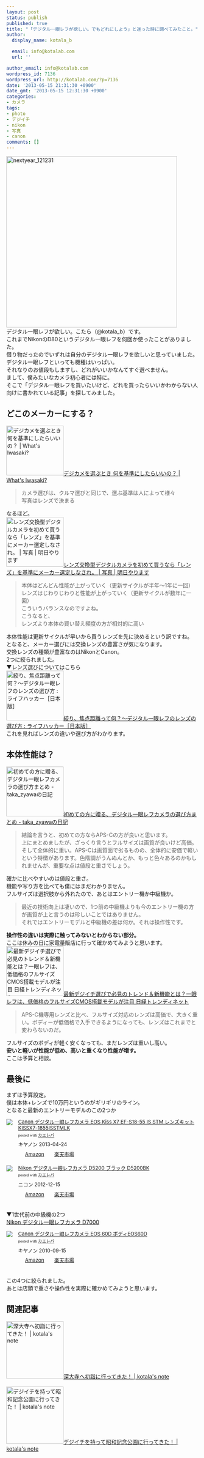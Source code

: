 ```yaml
---
layout: post
status: publish
published: true
title: "「デジタル一眼レフが欲しい。でもどれにしよう」と迷った時に調べてみたこと。"
author:
  display_name: kotala_b

  email: info@kotalab.com
  url: ''

author_email: info@kotalab.com
wordpress_id: 7136
wordpress_url: http://kotalab.com/?p=7136
date: '2013-05-15 21:31:30 +0900'
date_gmt: '2013-05-15 12:31:30 +0900'
categories:
- カメラ
tags:
- photo
- デジイチ
- nikon
- 写真
- canon
comments: []
---
```

<p><img src="http://kotalab.com/wp-content/uploads/nextyear_121231-448x448.jpg" alt="nextyear_121231" width="448" height="448" class="alignnone size-large wp-image-5164" /><br />
デジタル一眼レフが欲しい。こたら（@kotala_b）です。<br />
これまでNikonのD80というデジタル一眼レフを何回か使ったことがありました。<br />
借り物だったのでいずれは自分のデジタル一眼レフを欲しいと思っていました。<br />
デジタル一眼レフといっても機種はいっぱい。<br />
それなりのお値段もしますし、どれがいいかなんてすぐ選べません。<br />
まして、僕みたいなカメラ初心者には特に。<br />
そこで「デジタル一眼レフを買いたいけど、どれを買ったらいいかわからない人向けに書かれている記事」を探してみました。<br />
<!--more--></p>
<h2>どこのメーカーにする？</h2>
<p><a href="http://nousnou.net/2013/04/09/degicame/" target="_blank"><img  class="alignleft" src="http://capture.heartrails.com/150x130?http://nousnou.net/2013/04/09/degicame/" alt="デジカメを選ぶとき 何を基準にしたらいいの？ | What's Iwasaki?" width="150" height="130" /></a><a href="http://nousnou.net/2013/04/09/degicame/" target="_blank">デジカメを選ぶとき 何を基準にしたらいいの？ | What's Iwasaki?</a><a href="http://b.hatena.ne.jp/entry/http://nousnou.net/2013/04/09/degicame/" target="_blank"><img border="0" src="http://b.hatena.ne.jp/entry/image/http://nousnou.net/2013/04/09/degicame/" alt="" /></a><br style="clear:both;" /></p>
<blockquote><p>カメラ選びは、クルマ選びと同じで、選ぶ基準は人によって様々<br />
写真はレンズで決まる</p></blockquote>
<p>なるほど。<br />
<a href="http://www.odaiji.com/blog/?p=4817&utm_source=rss&utm_medium=rss&utm_campaign=%25e3%2583%25ac%25e3%2583%25b3%25e3%2582%25ba%25e4%25ba%25a4%25e6%258f%259b%25e5%259e%258b%25e3%2583%2587%25e3%2582%25b8%25e3%2582%25bf%25e3%2583%25ab%25e3%2582%25ab%25e3%2583%25a1%25e3%2583%25a9%25e3%2582%2592%25e5%2588%259d%25e3%2582%2581%25e3%2581%25a6%25e8%25b2%25b7%25e3%2581%2586%25e3%2581%25aa%25e3%2582%2589%25e3%2580%258c" target="_blank"><img  class="alignleft" src="http://capture.heartrails.com/150x130?http://www.odaiji.com/blog/?p=4817&utm_source=rss&utm_medium=rss&utm_campaign=%25e3%2583%25ac%25e3%2583%25b3%25e3%2582%25ba%25e4%25ba%25a4%25e6%258f%259b%25e5%259e%258b%25e3%2583%2587%25e3%2582%25b8%25e3%2582%25bf%25e3%2583%25ab%25e3%2582%25ab%25e3%2583%25a1%25e3%2583%25a9%25e3%2582%2592%25e5%2588%259d%25e3%2582%2581%25e3%2581%25a6%25e8%25b2%25b7%25e3%2581%2586%25e3%2581%25aa%25e3%2582%2589%25e3%2580%258c" alt="レンズ交換型デジタルカメラを初めて買うなら「レンズ」を基準にメーカー選定しなされ。 | 写真 | 明日やります" width="150" height="130" /></a><a href="http://www.odaiji.com/blog/?p=4817&utm_source=rss&utm_medium=rss&utm_campaign=%25e3%2583%25ac%25e3%2583%25b3%25e3%2582%25ba%25e4%25ba%25a4%25e6%258f%259b%25e5%259e%258b%25e3%2583%2587%25e3%2582%25b8%25e3%2582%25bf%25e3%2583%25ab%25e3%2582%25ab%25e3%2583%25a1%25e3%2583%25a9%25e3%2582%2592%25e5%2588%259d%25e3%2582%2581%25e3%2581%25a6%25e8%25b2%25b7%25e3%2581%2586%25e3%2581%25aa%25e3%2582%2589%25e3%2580%258c" target="_blank">レンズ交換型デジタルカメラを初めて買うなら「レンズ」を基準にメーカー選定しなされ。 | 写真 | 明日やります</a><a href="http://b.hatena.ne.jp/entry/http://www.odaiji.com/blog/?p=4817&utm_source=rss&utm_medium=rss&utm_campaign=%25e3%2583%25ac%25e3%2583%25b3%25e3%2582%25ba%25e4%25ba%25a4%25e6%258f%259b%25e5%259e%258b%25e3%2583%2587%25e3%2582%25b8%25e3%2582%25bf%25e3%2583%25ab%25e3%2582%25ab%25e3%2583%25a1%25e3%2583%25a9%25e3%2582%2592%25e5%2588%259d%25e3%2582%2581%25e3%2581%25a6%25e8%25b2%25b7%25e3%2581%2586%25e3%2581%25aa%25e3%2582%2589%25e3%2580%258c" target="_blank"><img border="0" src="http://b.hatena.ne.jp/entry/image/http://www.odaiji.com/blog/?p=4817&utm_source=rss&utm_medium=rss&utm_campaign=%25e3%2583%25ac%25e3%2583%25b3%25e3%2582%25ba%25e4%25ba%25a4%25e6%258f%259b%25e5%259e%258b%25e3%2583%2587%25e3%2582%25b8%25e3%2582%25bf%25e3%2583%25ab%25e3%2582%25ab%25e3%2583%25a1%25e3%2583%25a9%25e3%2582%2592%25e5%2588%259d%25e3%2582%2581%25e3%2581%25a6%25e8%25b2%25b7%25e3%2581%2586%25e3%2581%25aa%25e3%2582%2589%25e3%2580%258c" alt="" /></a><br style="clear:both;" /></p>
<blockquote><p>本体はどんどん性能が上がっていく（更新サイクルが半年～1年に一回）<br />
レンズはじわりじわりと性能が上がっていく（更新サイクルが数年に一回）<br />
こういうバランスなのですよね。<br />
こうなると、<br />
レンズより本体の買い替え頻度の方が相対的に高い</p></blockquote>
<p>本体性能は更新サイクルが早いから買うレンズを先に決めるという訳ですね。<br />
となると、メーカー選びには交換レンズの豊富さが気になります。<br />
交換レンズの種類が豊富なのはNikonとCanon。<br />
2つに絞られました。<br />
▼レンズ選びについてはこちら<br />
<a href="http://www.lifehacker.jp/2012/12/121215select-your-lens.html" target="_blank"><img  class="alignleft" src="http://capture.heartrails.com/150x130?http://www.lifehacker.jp/2012/12/121215select-your-lens.html" alt="絞り、焦点距離って何？〜デジタル一眼レフのレンズの選び方 : ライフハッカー［日本版］" width="150" height="130" /></a><a href="http://www.lifehacker.jp/2012/12/121215select-your-lens.html" target="_blank">絞り、焦点距離って何？〜デジタル一眼レフのレンズの選び方 : ライフハッカー［日本版］</a><a href="http://b.hatena.ne.jp/entry/http://www.lifehacker.jp/2012/12/121215select-your-lens.html" target="_blank"><img border="0" src="http://b.hatena.ne.jp/entry/image/http://www.lifehacker.jp/2012/12/121215select-your-lens.html" alt="" /></a><br style="clear:both;" />これを見ればレンズの違いや選び方がわかります。</p>
<h2>本体性能は？</h2>
<p><a href="http://d.hatena.ne.jp/taka_zyawa/20130409/1365518472" target="_blank"><img  class="alignleft" src="http://capture.heartrails.com/150x130?http://d.hatena.ne.jp/taka_zyawa/20130409/1365518472" alt="初めての方に贈る、デジタル一眼レフカメラの選び方まとめ - taka_zyawaの日記" width="150" height="130" /></a><a href="http://d.hatena.ne.jp/taka_zyawa/20130409/1365518472" target="_blank">初めての方に贈る、デジタル一眼レフカメラの選び方まとめ - taka_zyawaの日記</a><a href="http://b.hatena.ne.jp/entry/http://d.hatena.ne.jp/taka_zyawa/20130409/1365518472" target="_blank"><img border="0" src="http://b.hatena.ne.jp/entry/image/http://d.hatena.ne.jp/taka_zyawa/20130409/1365518472" alt="" /></a><br style="clear:both;" /></p>
<blockquote><p>結論を言うと、初めての方ならAPS-Cの方が良いと思います。<br />
上にまとめましたが、ざっくり言うとフルサイズは画質が良いけど高価。そして全体的に重い。APS-Cは画質面で劣るものの、全体的に安価で軽いという特徴があります。色階調がうんぬんとか、もっと色々あるのかもしれませんが、重要な点は値段と重さでしょう。</p></blockquote>
<p>確かに比べやすいのは値段と重さ。<br />
機能や写り方を比べても僕にはまだわかりません。<br />
フルサイズは選択肢から外れたので、あとはエントリー機か中級機か。</p>
<blockquote><p>最近の技術向上は凄いので、1つ前の中級機よりも今のエントリー機の方が画質が上と言うのは珍しいことではありません。<br />
それではエントリーモデルと中級機の差は何か。それは操作性です。</p></blockquote>
<p><strong>操作性の違いは実際に触ってみないとわからない部分。</strong><br />
ここは休みの日に家電量販店に行って確かめてみようと思います。<br />
<a href="http://trendy.nikkeibp.co.jp/article/pickup/20121115/1045558/?P=5" target="_blank"><img  class="alignleft" src="http://capture.heartrails.com/150x130?http://trendy.nikkeibp.co.jp/article/pickup/20121115/1045558/?P=5" alt="最新デジイチ選びで必見のトレンド＆新機能とは？一眼レフは、低価格のフルサイズCMOS搭載モデルが注目 日経トレンディネット" width="150" height="130" /></a><a href="http://trendy.nikkeibp.co.jp/article/pickup/20121115/1045558/?P=5" target="_blank">最新デジイチ選びで必見のトレンド＆新機能とは？一眼レフは、低価格のフルサイズCMOS搭載モデルが注目 日経トレンディネット</a><a href="http://b.hatena.ne.jp/entry/http://trendy.nikkeibp.co.jp/article/pickup/20121115/1045558/?P=5" target="_blank"><img border="0" src="http://b.hatena.ne.jp/entry/image/http://trendy.nikkeibp.co.jp/article/pickup/20121115/1045558/?P=5" alt="" /></a><br style="clear:both;" /></p>
<blockquote><p>APS-C機専用レンズと比べ、フルサイズ対応のレンズは高価で、大きく重い。ボディーが低価格で入手できるようになっても、レンズはこれまでと変わらないのだ。</p></blockquote>
<p>フルサイズのボディが軽く安くなっても、まだレンズは重いし高い。<br />
<strong>安いと軽いが性能が低め、高いと重くなり性能が増す。</strong><br />
ここは予算と相談。</p>
<h2>最後に</h2>
<p>まずは予算設定。<br />
僕は本体+レンズで10万円というのがギリギリのライン。<br />
となると最新のエントリーモデルのこの2つか</p>
<div class="kaerebalink-box" style="text-align:left;padding-bottom:20px;font-size:small;/zoom: 1;overflow: hidden;">
<div class="kaerebalink-image" style="float:left;margin:0 15px 10px 0;"><a href="http://www.amazon.co.jp/exec/obidos/ASIN/B00BXVR7VK/same-22/ref=nosim/" rel="nofollow" target="_blank"><img src="http://ecx.images-amazon.com/images/I/51y9S6TSpWL._SL160_.jpg" style="border: none;" /></a></div>
<div class="kaerebalink-info" style="line-height:120%;/zoom: 1;overflow: hidden;">
<div class="kaerebalink-name" style="margin-bottom:10px;line-height:120%"><a href="http://www.amazon.co.jp/exec/obidos/ASIN/B00BXVR7VK/same-22/ref=nosim/" rel="nofollow" target="_blank">Canon デジタル一眼レフカメラ EOS Kiss X7 EF-S18-55 IS STM レンズキット KISSX7-1855ISSTMLK</a>
<div class="kaerebalink-powered-date" style="font-size:8pt;margin-top:5px;font-family:verdana;line-height:120%">posted with <a href="http://kaereba.com" target="_blank">カエレバ</a></div>
</div>
<div class="kaerebalink-detail" style="margin-bottom:5px;"> キヤノン 2013-04-24    </div>
<div class="kaerebalink-link1" style="margin-top:10px;">
<div class="shoplinkamazon" style="display:inline;margin-right:5px;background: url('http://img.yomereba.com/tam_k_01.gif') 0 0 no-repeat;padding: 2px 0 2px 18px;white-space: nowrap;"><a href="http://www.amazon.co.jp/gp/search?keywords=EOS%20Kiss%20X7&__mk_ja_JP=%83J%83%5E%83J%83i&tag=same-22" rel="nofollow" target="_blank" title="アマゾン" >Amazon</a></div>
<div class="shoplinkrakuten" style="display:inline;margin-right:5px;background: url('http://img.yomereba.com/tam_k_01.gif') 0 -50px no-repeat;padding: 2px 0 2px 18px;white-space: nowrap;"><a href="http://hb.afl.rakuten.co.jp/hgc/0fa7afc8.bbfc196a.0fa7afc9.d56c38f1/?pc=http%3A%2F%2Fsearch.rakuten.co.jp%2Fsearch%2Fmall%2FEOS%2520Kiss%2520X7%2F-%2Ff.1-p.1-s.1-sf.0-st.A-v.2%3Fx%3D0%26scid%3Daf_ich_link_urltxt%26m%3Dhttp%3A%2F%2Fm.rakuten.co.jp%2F" rel="nofollow" target="_blank" title="楽天市場" >楽天市場</a></div>
</div>
</div>
<div class="booklink-footer" style="clear: left"></div>
</div>
<div class="kaerebalink-box" style="text-align:left;padding-bottom:20px;font-size:small;/zoom: 1;overflow: hidden;">
<div class="kaerebalink-image" style="float:left;margin:0 15px 10px 0;"><a href="http://www.amazon.co.jp/exec/obidos/ASIN/B00A2KM0GA/same-22/ref=nosim/" rel="nofollow" target="_blank"><img src="http://ecx.images-amazon.com/images/I/41eD18CsgzL._SL160_.jpg" style="border: none;" /></a></div>
<div class="kaerebalink-info" style="line-height:120%;/zoom: 1;overflow: hidden;">
<div class="kaerebalink-name" style="margin-bottom:10px;line-height:120%"><a href="http://www.amazon.co.jp/exec/obidos/ASIN/B00A2KM0GA/same-22/ref=nosim/" rel="nofollow" target="_blank">Nikon デジタル一眼レフカメラ D5200 ブラック D5200BK</a>
<div class="kaerebalink-powered-date" style="font-size:8pt;margin-top:5px;font-family:verdana;line-height:120%">posted with <a href="http://kaereba.com" target="_blank">カエレバ</a></div>
</div>
<div class="kaerebalink-detail" style="margin-bottom:5px;"> ニコン 2012-12-15    </div>
<div class="kaerebalink-link1" style="margin-top:10px;">
<div class="shoplinkamazon" style="display:inline;margin-right:5px;background: url('http://img.yomereba.com/tam_k_01.gif') 0 0 no-repeat;padding: 2px 0 2px 18px;white-space: nowrap;"><a href="http://www.amazon.co.jp/gp/search?keywords=D5200&__mk_ja_JP=%83J%83%5E%83J%83i&tag=same-22" rel="nofollow" target="_blank" title="アマゾン" >Amazon</a></div>
<div class="shoplinkrakuten" style="display:inline;margin-right:5px;background: url('http://img.yomereba.com/tam_k_01.gif') 0 -50px no-repeat;padding: 2px 0 2px 18px;white-space: nowrap;"><a href="http://hb.afl.rakuten.co.jp/hgc/0fa7afc8.bbfc196a.0fa7afc9.d56c38f1/?pc=http%3A%2F%2Fsearch.rakuten.co.jp%2Fsearch%2Fmall%2FD5200%2F-%2Ff.1-p.1-s.1-sf.0-st.A-v.2%3Fx%3D0%26scid%3Daf_ich_link_urltxt%26m%3Dhttp%3A%2F%2Fm.rakuten.co.jp%2F" rel="nofollow" target="_blank" title="楽天市場" >楽天市場</a></div>
</div>
</div>
<div class="booklink-footer" style="clear: left"></div>
</div>
<p>▼1世代前の中級機の2つ<br />
<a href="http://www.amazon.co.jp/exec/obidos/ASIN/B0042VJSKG/same-22/ref=nosim/" rel="nofollow" target="_blank" >Nikon デジタル一眼レフカメラ D7000</a></p>
<div class="kaerebalink-box" style="text-align:left;padding-bottom:20px;font-size:small;/zoom: 1;overflow: hidden;">
<div class="kaerebalink-image" style="float:left;margin:0 15px 10px 0;"><a href="http://www.amazon.co.jp/exec/obidos/ASIN/B00410CI78/same-22/ref=nosim/" rel="nofollow" target="_blank"><img src="http://ecx.images-amazon.com/images/I/51WpDkcqEZL._SL160_.jpg" style="border: none;" /></a></div>
<div class="kaerebalink-info" style="line-height:120%;/zoom: 1;overflow: hidden;">
<div class="kaerebalink-name" style="margin-bottom:10px;line-height:120%"><a href="http://www.amazon.co.jp/exec/obidos/ASIN/B00410CI78/same-22/ref=nosim/" rel="nofollow" target="_blank">Canon デジタル一眼レフカメラ EOS 60D ボディEOS60D</a>
<div class="kaerebalink-powered-date" style="font-size:8pt;margin-top:5px;font-family:verdana;line-height:120%">posted with <a href="http://kaereba.com" target="_blank">カエレバ</a></div>
</div>
<div class="kaerebalink-detail" style="margin-bottom:5px;"> キヤノン 2010-09-15    </div>
<div class="kaerebalink-link1" style="margin-top:10px;">
<div class="shoplinkamazon" style="display:inline;margin-right:5px;background: url('http://img.yomereba.com/tam_k_01.gif') 0 0 no-repeat;padding: 2px 0 2px 18px;white-space: nowrap;"><a href="http://www.amazon.co.jp/gp/search?keywords=EOS%2060D%20%83f%83W%83%5E%83%8B%88%EA%8A%E1%83%8C%83t%83J%83%81%83%89&__mk_ja_JP=%83J%83%5E%83J%83i&tag=same-22" rel="nofollow" target="_blank" title="アマゾン" >Amazon</a></div>
<div class="shoplinkrakuten" style="display:inline;margin-right:5px;background: url('http://img.yomereba.com/tam_k_01.gif') 0 -50px no-repeat;padding: 2px 0 2px 18px;white-space: nowrap;"><a href="http://hb.afl.rakuten.co.jp/hgc/0fa7afc8.bbfc196a.0fa7afc9.d56c38f1/?pc=http%3A%2F%2Fsearch.rakuten.co.jp%2Fsearch%2Fmall%2FEOS%252060D%2520%25E3%2583%2587%25E3%2582%25B8%25E3%2582%25BF%25E3%2583%25AB%25E4%25B8%2580%25E7%259C%25BC%25E3%2583%25AC%25E3%2583%2595%25E3%2582%25AB%25E3%2583%25A1%25E3%2583%25A9%2F-%2Ff.1-p.1-s.1-sf.0-st.A-v.2%3Fx%3D0%26scid%3Daf_ich_link_urltxt%26m%3Dhttp%3A%2F%2Fm.rakuten.co.jp%2F" rel="nofollow" target="_blank" title="楽天市場" >楽天市場</a></div>
</div>
</div>
<div class="booklink-footer" style="clear: left"></div>
</div>
<p>この4つに絞られました。<br />
あとは店頭で重さや操作性を実際に確かめてみようと思います。</p>
<h2 class="rele">関連記事</h2>
<p><a href="http://kotalab.com/go-to-jindaiji" target="_blank"><img  class="alignleft" src="http://kotalab.com/wp-content/uploads/jindaiji_130112_07-448x300.jpg" alt="深大寺へ初詣に行ってきた！ | kotala's note" width="150" /></a><a href="http://kotalab.com/go-to-jindaiji" target="_blank">深大寺へ初詣に行ってきた！ | kotala's note</a><br style="clear:both;" /><br />
<a href="http://kotalab.com/digicame-walk-showakoen" target="_blank"><img  class="alignleft" src="http://kotalab.com/wp-content/uploads/showa_130216-448x336.jpg" alt="デジイチを持って昭和記念公園に行ってきた！ | kotala's note" width="150" /></a><a href="http://kotalab.com/digicame-walk-showakoen" target="_blank">デジイチを持って昭和記念公園に行ってきた！ | kotala's note</a><br style="clear:both;" /></p>
